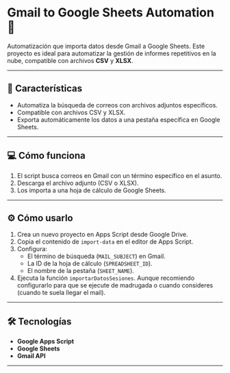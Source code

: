 # Gmail to Google Sheets Automation 🚀

Automatización que importa datos desde Gmail a Google Sheets. Este proyecto es ideal para automatizar la gestión de informes repetitivos en la nube, compatible con archivos **CSV** y **XLSX**.

---

## 🚩 **Características**
- Automatiza la búsqueda de correos con archivos adjuntos específicos.
- Compatible con archivos CSV y XLSX.
- Exporta automáticamente los datos a una pestaña específica en Google Sheets.

---

## 💻 **Cómo funciona**
1. El script busca correos en Gmail con un término específico en el asunto.
2. Descarga el archivo adjunto (CSV o XLSX).
3. Los importa a una hoja de cálculo de Google Sheets.

---

## ⚙️ **Cómo usarlo**
1. Crea un nuevo proyecto en Apps Script desde Google Drive.
2. Copia el contenido de `import-data` en el editor de Apps Script.
3. Configura:
   - El término de búsqueda (`MAIL_SUBJECT`) en Gmail.
   - La ID de la hoja de cálculo (`SPREADSHEET_ID`).
   - El nombre de la pestaña (`SHEET_NAME`).
4. Ejecuta la función `importarDatosSesiones`. Aunque recomiendo configurarlo para que se ejecute de madrugada o cuando consideres (cuando te suela llegar el mail).

---

## 🛠️ **Tecnologías**
- **Google Apps Script**
- **Google Sheets**
- **Gmail API**

---
